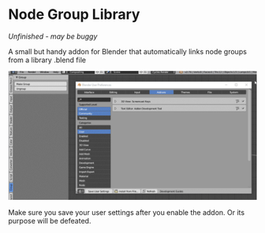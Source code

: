 # Node Group Library
*Unfinished - may be buggy*

A small but handy addon for Blender that automatically links node groups from a library .blend file

![Installation instructions](https://raw.githubusercontent.com/natecraddock/node-group-library/master/resources/ngl.gif)

Make sure you save your user settings after you enable the addon. Or its purpose will be defeated.
